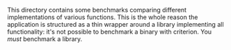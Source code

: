 This directory contains some benchmarks comparing different implementations of various functions.
This is the whole reason the application is structured as a thin wrapper around a library implementing all
functionality: it's not possible to benchmark a binary with criterion. You _must_ benchmark a library.
